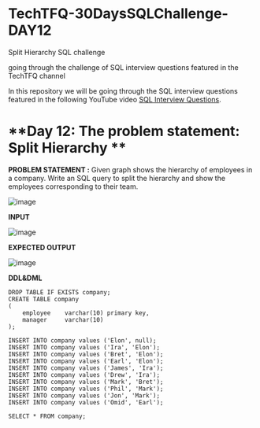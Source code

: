 # TechTFQ-30DaysSQLChallenge-DAY12


Split Hierarchy SQL challenge

going through the challenge of SQL interview questions featured in the TechTFQ channel



In this repository we will be going through the SQL interview questions featured in the following YouTube video [SQL Interview Questions](https://www.youtube.com/watch?v=KrUIQAcFptY&list=PLavw5C92dz9Hxz0YhttDniNgKejQlPoAn&index=12).

# **Day 12: The problem statement: Split Hierarchy **


**PROBLEM STATEMENT :**
Given graph shows the hierarchy of employees in a company. 
Write an SQL query to split the hierarchy and show the employees corresponding to their team.

![image](https://github.com/Highashikata/TechTFQ-30DaysSQLChallenge-DAY12/assets/96960411/a06715ed-6889-45a3-8366-d08bf3f58b67)

**INPUT**

![image](https://github.com/Highashikata/TechTFQ-30DaysSQLChallenge-DAY12/assets/96960411/5de644cb-ec4b-42c0-a2eb-27bc9277119b)

**EXPECTED OUTPUT**

![image](https://github.com/Highashikata/TechTFQ-30DaysSQLChallenge-DAY12/assets/96960411/b5902d99-b148-4ade-9fe2-9384614b79a6)


**DDL&DML**

```
DROP TABLE IF EXISTS company;
CREATE TABLE company
(
	employee	varchar(10) primary key,
	manager		varchar(10)
);

INSERT INTO company values ('Elon', null);
INSERT INTO company values ('Ira', 'Elon');
INSERT INTO company values ('Bret', 'Elon');
INSERT INTO company values ('Earl', 'Elon');
INSERT INTO company values ('James', 'Ira');
INSERT INTO company values ('Drew', 'Ira');
INSERT INTO company values ('Mark', 'Bret');
INSERT INTO company values ('Phil', 'Mark');
INSERT INTO company values ('Jon', 'Mark');
INSERT INTO company values ('Omid', 'Earl');

SELECT * FROM company;
```

